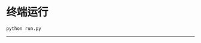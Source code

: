 # 终端运行

```shell
python run.py
```
*******************************************************************************************************************************************************************************************************************************************************************************************************************************************************************************************************************************************************************************************************************************************************************************************************************************************************************************************************************************************************************************************************************************************************************************************************************************************************************************************************************************************************************************************************************************************************************************************************************************************************************